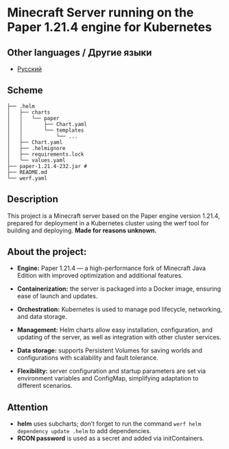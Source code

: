 # Minecraft Server running on the Paper 1.21.4 engine for Kubernetes
## Other languages / Другие языки
- [Русский](docs/ru/README.md)


## Scheme
```
├── .helm
│   ├── charts
│   │   └── paper
│   │       ├── Chart.yaml
│   │       └── templates
│   │           └── ...
│   ├── Chart.yaml
│   ├── .helmignore
│   ├── requirements.lock
│   └── values.yaml
├── paper-1.21.4-232.jar #
├── README.md
└── werf.yaml  
```

## Description

This project is a Minecraft server based on the Paper engine version 1.21.4, prepared for deployment in a Kubernetes cluster using the werf tool for building and deploying.
**Made for reasons unknown.**

## About the project:

- **Engine:** Paper 1.21.4 — a high-performance fork of Minecraft Java Edition with improved optimization and additional features.

- **Containerization:** the server is packaged into a Docker image, ensuring ease of launch and updates.

- **Orchestration:** Kubernetes is used to manage pod lifecycle, networking, and data storage.

- **Management:** Helm charts allow easy installation, configuration, and updating of the server, as well as integration with other cluster services.

- **Data storage:** supports Persistent Volumes for saving worlds and configurations with scalability and fault tolerance.

- **Flexibility:** server configuration and startup parameters are set via environment variables and ConfigMap, simplifying adaptation to different scenarios.


## Attention
- **helm** uses subcharts; don’t forget to run the command ```werf helm dependency update .helm``` to add dependencies.
- **RCON password** is used as a secret and added via initContainers.